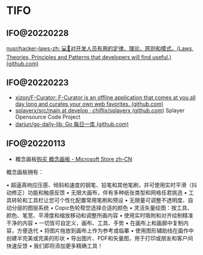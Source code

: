 # TIFO

## IFO@20220228

[nusr/hacker-laws-zh: 💻📖对开发人员有用的定律、理论、原则和模式。(Laws, Theories, Principles and Patterns that developers will find useful.) (github.com)](https://github.com/nusr/hacker-laws-zh)

## IFO@20220223

* [xizon/F-Curator: F-Curator is an offline application that comes at you all day long and curates your own web favorites. (github.com)](https://github.com/xizon/F-Curator)
* [splayerx/src/main at develop · chiflix/splayerx (github.com)](https://github.com/chiflix/splayerx) Splayer Opensource Code Project
* [darjun/go-daily-lib: Go 每日一库 (github.com)](https://github.com/darjun/go-daily-lib)

## IFO@20220113
* 概念画板[购买 概念画板 - Microsoft Store zh-CN](https://www.microsoft.com/zh-cn/p/%E6%A6%82%E5%BF%B5%E7%94%BB%E6%9D%BF/9ngqm8fph9wq?activetab=pivot:overviewtab)

概念画板拥有： 

• 超逼真响应压感、倾斜和速度的钢笔、铅笔和其他笔刷，并可使用实时平滑（抖动修正）功能和触感反馈 
• 无限大画布，伴有多种纸张类型和网格任君挑选 
• 工具转轮和工具栏让您可个性化配置常用笔刷和预设 
• 无限量可调整不透明度、自动分层的图层系统 
• Copic色轮帮您选择合适的颜色 
• 灵活矢量绘图：按工具、颜色、笔宽、平滑度和缩放移动和调整所画内容 
• 使用实时吸附和对齐绘制精准干净的内容 
• 一切皆可自定义，画布、工具、手势 
• 在画布上和画廊中复制内容，方便迭代 
• 将图片拖放到画布上作为参考或临摹 
• 使用图形辅助线在画作中创建半完美或完美的形状 
• 导出图片、PDF和矢量图，用于打印或朋友和客户间快速反馈 
• 我们即将添加更多精确工具！
